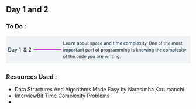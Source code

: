 ## Day 1 and 2

### To Do :

![Task](./assets/task.png)

### Resources Used :

- Data Structures And Algorithms Made Easy by Narasimha Karumanchi
- [InterviewBit Time Complexity Problems](https://www.interviewbit.com/courses/programming/topics/time-complexity#problems)
- 